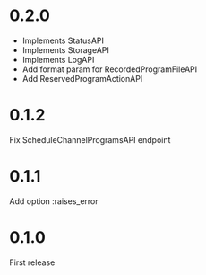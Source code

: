 # 0.2.0

- Implements StatusAPI
- Implements StorageAPI
- Implements LogAPI
- Add format param for RecordedProgramFileAPI
- Add ReservedProgramActionAPI

# 0.1.2

Fix ScheduleChannelProgramsAPI endpoint

# 0.1.1

Add option :raises_error

# 0.1.0

First release

